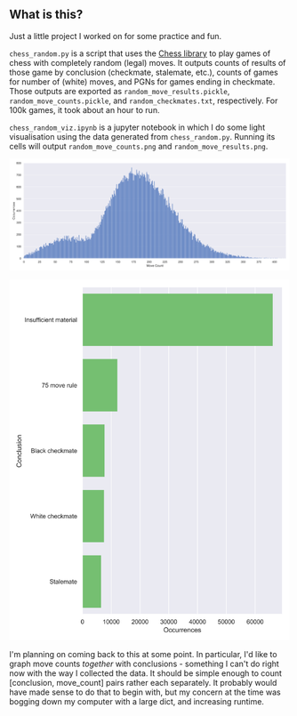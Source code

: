 ## What is this?

Just a little project I worked on for some practice and fun. 

`chess_random.py` is a script that uses the [Chess library](https://python-chess.readthedocs.io/en/latest/index.html) to play games of chess with completely random (legal) moves. It outputs counts of results of those game by conclusion (checkmate, stalemate, etc.), counts of games for number of (white) moves, and PGNs for games ending in checkmate. Those outputs are exported as `random_move_results.pickle`, `random_move_counts.pickle`, and `random_checkmates.txt`, respectively. For 100k games, it took about an hour to run.

`chess_random_viz.ipynb` is a jupyter notebook in which I do some light visualisation using the data generated from `chess_random.py`. Running its cells will output `random_move_counts.png` and `random_move_results.png`.

![random_move_counts.png](random_move_counts.png)

![random_move_results.png](random_move_results.png)

I'm planning on coming back to this at some point. In particular, I'd like to graph move counts *together* with conclusions - something I can't do right now with the way I collected the data. It should be simple enough to count [conclusion, move_count] pairs rather each separately. It probably would have made sense to do that to begin with, but my concern at the time was bogging down my computer with a large dict, and increasing runtime.